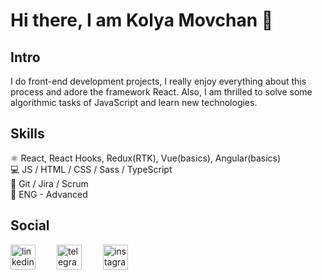 # Hi there, I am Kolya Movchan 👋

## Intro
I do front-end development projects, I really enjoy everything about this process and adore the framework React. Also, I am thrilled to solve some algorithmic tasks of JavaScript and learn new technologies.

## Skills
:atom_symbol: React, React Hooks, Redux(RTK), Vue(basics), Angular(basics) <br>
:computer: JS / HTML / CSS / Sass / TypeScript <br>
:handshake: Git / Jira / Scrum <br>
:england:	ENG - Advanced <br>

## Social
[<img src='https://static.vecteezy.com/system/resources/previews/018/930/587/non_2x/linkedin-logo-linkedin-icon-transparent-free-png.png' alt='linkedin' height='40' style='margin-right: 30px;'>](https://tinyurl.com/gh-linkedIn-nav)
[<img src='https://static.vecteezy.com/system/resources/previews/018/930/479/non_2x/telegram-logo-telegram-icon-transparent-free-png.png' alt='telegram' height='40' style='margin-right: 30px;'>](https://tinyurl.com/gh-tg-nav)
[<img src='https://toppng.com/uploads/preview/instagram-logo-circle-11549679754rhbcorxntv.png' alt='instagram' height='40' style='margin-right: 30px;'>](https://tinyurl.com/gh-instgrm-nav)




